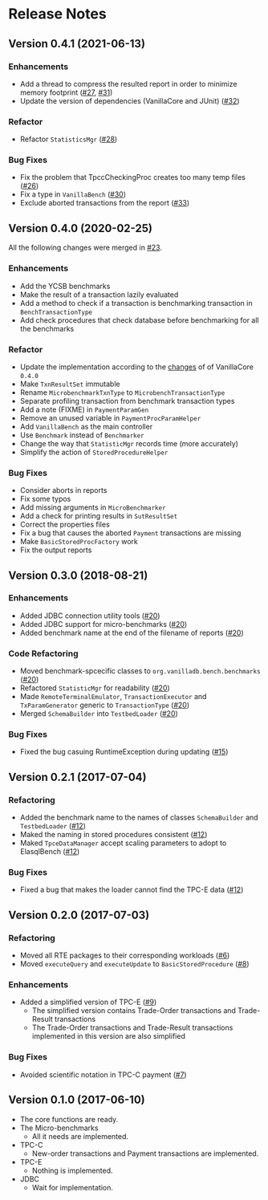 # Release Notes

## Version 0.4.1 (2021-06-13)

### Enhancements

- Add a thread to compress the resulted report in order to minimize memory footprint ([#27], [#31])
- Update the version of dependencies (VanillaCore and JUnit) ([#32])

### Refactor

- Refactor `StatisticsMgr` ([#28])

### Bug Fixes

- Fix the problem that TpccCheckingProc creates too many temp files ([#26])
- Fix a type in `VanillaBench` ([#30])
- Exclude aborted transactions from the report ([#33])

[#26]: https://github.com/vanilladb/vanillabench/pull/26
[#27]: https://github.com/vanilladb/vanillabench/pull/27
[#28]: https://github.com/vanilladb/vanillabench/pull/28
[#30]: https://github.com/vanilladb/vanillabench/pull/30
[#31]: https://github.com/vanilladb/vanillabench/pull/31
[#32]: https://github.com/vanilladb/vanillabench/pull/32
[#33]: https://github.com/vanilladb/vanillabench/pull/33

## Version 0.4.0 (2020-02-25)

All the following changes were merged in [#23].

### Enhancements

- Add the YCSB benchmarks
- Make the result of a transaction lazily evaluated
- Add a method to check if a transaction is benchmarking transaction in `BenchTransactionType`
- Add check procedures that check database before benchmarking for all the benchmarks

### Refactor

- Update the implementation according to the [changes](https://github.com/vanilladb/vanillacore/pull/44) of of VanillaCore `0.4.0`
- Make `TxnResultSet` immutable
- Rename `MicrobenchmarkTxnType` to `MicrobenchTransactionType`
- Separate profiling transaction from benchmark transaction types
- Add a note (FIXME) in `PaymentParamGen`
- Remove an unused variable in `PaymentProcParamHelper`
- Add `VanillaBench` as the main controller
- Use `Benchmark` instead of `Benchmarker`
- Change the way that `StatisticMgr` records time (more accurately)
- Simplify the action of `StoredProcedureHelper`

### Bug Fixes

- Consider aborts in reports
- Fix some typos
- Add missing arguments in `MicroBenchmarker`
- Add a check for printing results in `SutResultSet`
- Correct the properties files
- Fix a bug that causes the aborted `Payment` transactions are missing
- Make `BasicStoredProcFactory` work
- Fix the output reports

[#23]: https://github.com/vanilladb/vanillabench/pull/23

## Version 0.3.0 (2018-08-21)

### Enhancements

- Added JDBC connection utility tools ([#20])
- Added JDBC support for micro-benchmarks ([#20])
- Added benchmark name at the end of the filename of reports ([#20])

### Code Refactoring

- Moved benchmark-spcecific classes to `org.vanilladb.bench.benchmarks` ([#20])
- Refactored `StatisticMgr` for readability ([#20])
- Made `RemoteTerminalEmulator`, `TransactionExecutor` and `TxParamGenerator` generic to `TransactionType` ([#20])
- Merged `SchemaBuilder` into `TestbedLoader` ([#20])

### Bug Fixes

- Fixed the bug casuing RuntimeException during updating ([#15])

[#15]: https://github.com/vanilladb/vanillabench/pull/15
[#20]: https://github.com/vanilladb/vanillabench/pull/20

## Version 0.2.1 (2017-07-04)

### Refactoring

- Added the benchmark name to the names of classes `SchemaBuilder` and `TestbedLoader` ([#12])
- Maked the naming in stored procedures consistent ([#12])
- Maked `TpceDataManager` accept scaling parameters to adopt to ElasqlBench ([#12])

### Bug Fixes

- Fixed a bug that makes the loader cannot find the TPC-E data ([#12])

[#12]: https://github.com/vanilladb/vanillabench/pull/12

## Version 0.2.0 (2017-07-03)

### Refactoring

- Moved all RTE packages to their corresponding workloads ([#6])
- Moved `executeQuery` and `executeUpdate` to `BasicStoredProcedure` ([#8])

### Enhancements

- Added a simplified version of TPC-E ([#9])
	- The simplified version contains Trade-Order transactions and Trade-Result transactions
	- The Trade-Order transactions and Trade-Result transactions implemented in this version are also simplified

### Bug Fixes

- Avoided scientific notation in TPC-C payment ([#7])

[#6]: https://github.com/vanilladb/vanillabench/pull/6
[#7]: https://github.com/vanilladb/vanillabench/pull/7
[#8]: https://github.com/vanilladb/vanillabench/pull/8
[#9]: https://github.com/vanilladb/vanillabench/pull/9

## Version 0.1.0 (2017-06-10)

- The core functions are ready.
- The Micro-benchmarks
  - All it needs are implemented.
- TPC-C
  - New-order transactions and Payment transactions are implemented.
- TPC-E
  - Nothing is implemented.
- JDBC
  - Wait for implementation.
